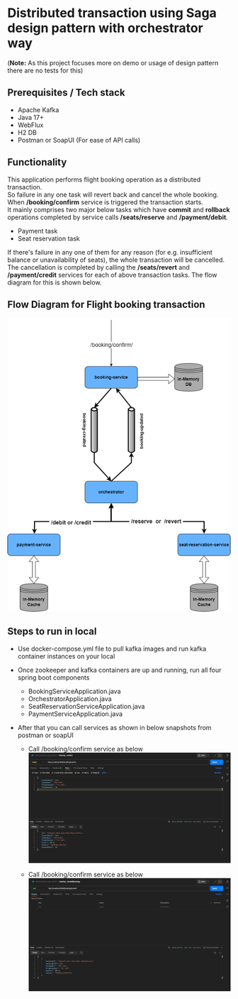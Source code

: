 # Distributed transaction using Saga design pattern with orchestrator way
(**Note:** As this project focuses more on demo or usage of design pattern there are no tests for this)
## Prerequisites / Tech stack
* Apache Kafka 
* Java 17+
* WebFlux
* H2 DB
* Postman or SoapUI (For ease of API calls)


## Functionality
This application performs flight booking operation as a distributed transaction.  
So failure in any one task will revert back and cancel the whole booking.  
When **/booking/confirm** service is triggered the transaction starts.  
It mainly comprises two major below tasks which have **commit** and **rollback** operations completed by service calls **/seats/reserve** and **/payment/debit**.  

* Payment task
* Seat reservation task

If there's failure in any one of them for any reason (for e.g. insufficient balance or unavailability of seats), the whole transaction will be cancelled.  
The cancellation is completed by calling the **/seats/revert** and **/payment/credit** services for each of above transaction tasks. The flow diagram for this is shown below.

## Flow Diagram for Flight booking transaction
![](/images/saga-orchestrator.png)

## Steps to run in local
* Use docker-compose.yml file to pull kafka images and run kafka container instances  on your local
* Once zookeeper and kafka containers are up and running, run all four spring boot components
  * BookingServiceApplication.java
  * OrchestratorApplication.java
  * SeatReservationServiceApplication.java
  * PaymentServiceApplication.java
* After that you can call services as shown in below snapshots from postman or soapUI    

  * Call /booking/confirm service as below
  ![](/images/booking-confirm-service.png)

  * Call /booking/confirm service as below  
  ![](/images/booking-showAll-service.png)

